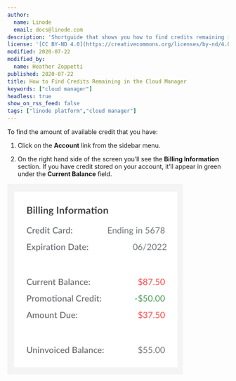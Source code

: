 ```yaml
---
author:
  name: Linode
  email: docs@linode.com
description: 'Shortguide that shows you how to find credits remaining in the Cloud Manager.'
license: '[CC BY-ND 4.0](https://creativecommons.org/licenses/by-nd/4.0)'
modified: 2020-07-22
modified_by:
  name: Heather Zoppetti
published: 2020-07-22
title: How to Find Credits Remaining in the Cloud Manager
keywords: ["cloud manager"]
headless: true
show_on_rss_feed: false
tags: ["linode platform","cloud manager"]
---
```


To find the amount of available credit that you have:

1. Click on the **Account** link from the sidebar menu.

1. On the right hand side of the screen you’ll see the **Billing Information** section. If you have credit stored on your account, it’ll appear in green under the **Current Balance** field.

![Credits Listed under Current Balance](classic-to-cloud-credits-applied.png "Credits Listed under Current Balance")
